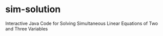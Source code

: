 # sim-solution
Interactive Java Code for Solving Simultaneous Linear Equations of Two and Three Variables
